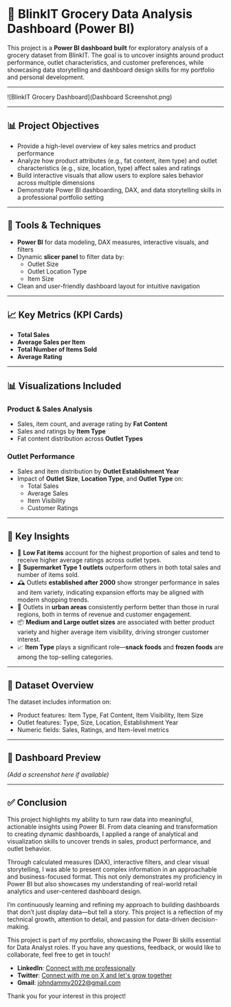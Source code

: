 # 🛒 BlinkIT Grocery Data Analysis Dashboard (Power BI)

This project is a **Power BI dashboard built** for exploratory analysis of a grocery dataset from BlinkIT. The goal is to uncover insights around product performance, outlet characteristics, and customer preferences, while showcasing data storytelling and dashboard design skills for my portfolio and personal development.

---

![BlinkIT Grocery Dashboard](Dashboard Screenshot.png)

---

## 📊 Project Objectives

- Provide a high-level overview of key sales metrics and product performance
- Analyze how product attributes (e.g., fat content, item type) and outlet characteristics (e.g., size, location, type) affect sales and ratings
- Build interactive visuals that allow users to explore sales behavior across multiple dimensions
- Demonstrate Power BI dashboarding, DAX, and data storytelling skills in a professional portfolio setting

---

## 🧰 Tools & Techniques

- **Power BI** for data modeling, DAX measures, interactive visuals, and filters
- Dynamic **slicer panel** to filter data by:
  - Outlet Size
  - Outlet Location Type
  - Item Size
- Clean and user-friendly dashboard layout for intuitive navigation

---

## 📈 Key Metrics (KPI Cards)

- **Total Sales**
- **Average Sales per Item**
- **Total Number of Items Sold**
- **Average Rating**

---

## 📊 Visualizations Included

### Product & Sales Analysis
- Sales, item count, and average rating by **Fat Content**
- Sales and ratings by **Item Type**
- Fat content distribution across **Outlet Types**

### Outlet Performance
- Sales and item distribution by **Outlet Establishment Year**
- Impact of **Outlet Size**, **Location Type**, and **Outlet Type** on:
  - Total Sales
  - Average Sales
  - Item Visibility
  - Customer Ratings

---

## 🧠 Key Insights

- 🧁 **Low Fat items** account for the highest proportion of sales and tend to receive higher average ratings across outlet types.
- 🏬 **Supermarket Type 1 outlets** outperform others in both total sales and number of items sold.
- 🕰️ Outlets **established after 2000** show stronger performance in sales and item variety, indicating expansion efforts may be aligned with modern shopping trends.
- 🌆 Outlets in **urban areas** consistently perform better than those in rural regions, both in terms of revenue and customer engagement.
- 📦 **Medium and Large outlet sizes** are associated with better product variety and higher average item visibility, driving stronger customer interest.
- 📈 **Item Type** plays a significant role—**snack foods** and **frozen foods** are among the top-selling categories.

---

## 📁 Dataset Overview

The dataset includes information on:
- Product features: Item Type, Fat Content, Item Visibility, Item Size
- Outlet features: Type, Size, Location, Establishment Year
- Numeric fields: Sales, Ratings, and Item-level metrics

---

## 📸 Dashboard Preview

*(Add a screenshot here if available)*

---

## ✅ Conclusion

This project highlights my ability to turn raw data into meaningful, actionable insights using Power BI. From data cleaning and transformation to creating dynamic dashboards, I applied a range of analytical and visualization skills to uncover trends in sales, product performance, and outlet behavior.

Through calculated measures (DAX), interactive filters, and clear visual storytelling, I was able to present complex information in an approachable and business-focused format. This not only demonstrates my proficiency in Power BI but also showcases my understanding of real-world retail analytics and user-centered dashboard design.

I’m continuously learning and refining my approach to building dashboards that don’t just display data—but tell a story. This project is a reflection of my technical growth, attention to detail, and passion for data-driven decision-making.


This project is part of my portfolio, showcasing the Power Bi skills essential for Data Analyst roles. If you have any questions, feedback, or would like to collaborate, feel free to get in touch!
- **LinkedIn**: [Connect with me professionally](https://www.linkedin.com/in/dhammycole/)
- **Twitter**: [Connect with me on X and let's grow together](https://x.com/Dhammy_Cole)
- **Gmail**: johndammy2022@gmail.com

Thank you for your interest in this project!


